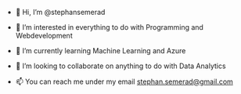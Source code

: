 - 👋 Hi, I’m @stephansemerad

- 👀 I’m interested in everything to do with Programming and Webdevelopment
- 🌱 I’m currently learning Machine Learning and Azure
- 💞️ I’m looking to collaborate on anything to do with Data Analytics
- 📫 You can reach me under my email stephan.semerad@gmail.com

<!---
stephansemerad/stephansemerad is a ✨ special ✨ repository because its `README.md` (this file) appears on your GitHub profile.
You can click the Preview link to take a look at your changes.
--->
